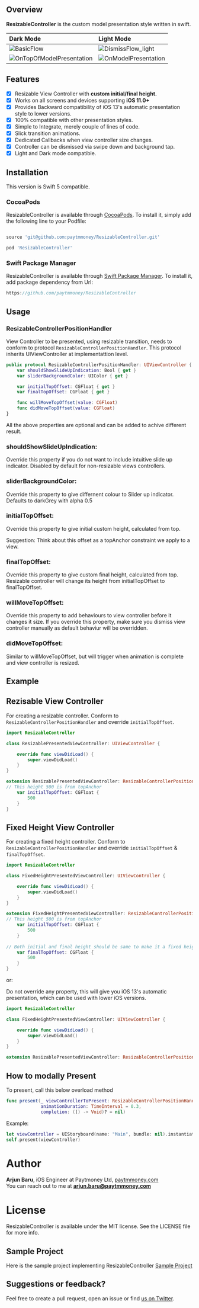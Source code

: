 
## Overview

**ResizableController** is the custom model presentation style written in swift.


| Dark Mode | Light Mode |
|:----------|:-----|
|![BasicFlow](https://user-images.githubusercontent.com/74349937/99520326-fa993d00-29b8-11eb-85cb-b91abbbb81a7.gif)|![DismissFlow_light](https://user-images.githubusercontent.com/74349937/99521441-6def7e80-29ba-11eb-8caf-cd15ffced50e.gif)|
|![OnTopOfModelPresentation](https://user-images.githubusercontent.com/74349937/99520487-2c120880-29b9-11eb-9208-540650c6ae1e.gif)|![OnModelPresentation](https://user-images.githubusercontent.com/74349937/99521540-8a8bb680-29ba-11eb-8c77-cae890a65f21.gif)|


## Features

- [X] Resizable View Controller with **custom initial/final height.**
- [X] Works on all screens and devices supporting **iOS 11.0+**
- [X] Provides Backward compatibility of iOS 13's automatic presentation style to lower versions.
- [X] 100% compatible with other presentation styles.
- [X] Simple to Integrate, merely couple of lines of code.
- [X] Slick transition animations.
- [X] Dedicated Callbacks when view controller size changes.
- [X] Controller can be dismissed via swipe down and background tap.
- [X] Light and Dark mode compatible.

## Installation
This version is Swift 5 compatible.

### CocoaPods

ResizableController is available through [CocoaPods](http://cocoapods.org). To install
it, simply add the following line to your Podfile:

```ruby

source 'git@github.com:paytmmoney/ResizableController.git'

pod 'ResizableController'

```

### Swift Package Manager

ResizableController is available through [Swift Package Manager](https://swift.org/package-manager/). To install
it, add package dependency from Url:

```swift
https://github.com/paytmmoney/ResizableController
```

## Usage
### ResizableControllerPositionHandler
View Controller to be presented, using resizable transition,  needs to conform to protocol  `ResizableControllerPositionHandler`. This protocol inherits UIViewController at implementattion level.

```swift
public protocol ResizableControllerPositionHandler: UIViewController {
    var shouldShowSlideUpIndication: Bool { get }
    var sliderBackgroundColor: UIColor { get }

    var initialTopOffset: CGFloat { get }
    var finalTopOffset: CGFloat { get }

    func willMoveTopOffset(value: CGFloat)
    func didMoveTopOffset(value: CGFloat)
}
```
All the above properties are optional and can be added to achive different result.

### shouldShowSlideUpIndication:

Override this property if you do not want to include intuitive slide up indicator. Disabled by default for non-resizable views controllers.

### sliderBackgroundColor:

Override this property to give differnent colour to Slider up indicator. Defaults to darkGrey with alpha 0.5

### initialTopOffset:

Override this property to give initial custom height, calculated from top.

Suggestion: Think about this offset as a topAnchor constraint we apply to a view.

### finalTopOffset:

Override this property to give custom final height, calculated from top. Resizable controller will change its height from initialTopOffset to finalTopOffset.

### willMoveTopOffset:

Override this property to add behaviours to view controller before it changes it size.
If you override this property, make sure you dismiss view controller manually as default behaviur will be overridden.

### didMoveTopOffset:
Similar to willMoveTopOffset, but will trigger when animation is complete and view controller is resized.


## Example

## Rezisable View Controller

For creating a resizable controller.  Conform to `ResizableControllerPositionHandler` and override `initialTopOffset`. 

```swift
import ResizableController

class ResizablePresentedViewController: UIViewController {

    override func viewDidLoad() {
        super.viewDidLoad()
    }
}

extension ResizablePresentedViewController: ResizableControllerPositionHandler {
// This height 500 is from topAnchor
    var initialTopOffset: CGFloat {
        500
    }
}
```

## Fixed Height View Controller

For creating a fixed height controller.  Conform to `ResizableControllerPositionHandler` and override `initialTopOffset` &  `finalTopOffset`. 

```swift
import ResizableController

class FixedHeightPresentedViewController: UIViewController {

    override func viewDidLoad() {
        super.viewDidLoad()
    }
}

extension FixedHeightPresentedViewController: ResizableControllerPositionHandler {
// This height 500 is from topAnchor
    var initialTopOffset: CGFloat {
        500
    }
    
// Both initial and final height should be same to make it a fixed height controller
    var finalTopOffset: CGFloat {
        500
    }
}
```

or:

Do not override any property, this will give you iOS 13's automatic presentation, which can be used with lower iOS versions.

```swift
import ResizableController

class FixedHeightPresentedViewController: UIViewController {

    override func viewDidLoad() {
        super.viewDidLoad()
    }
}

extension ResizablePresentedViewController: ResizableControllerPositionHandler {}
```

## How to modally Present

To present, call this below overload method

```swift
func present(_ viewControllerToPresent: ResizableControllerPositionHandler,
             animationDuration: TimeInterval = 0.3,
             completion: (() -> Void)? = nil)
```
Example:

```swift
let viewController = UIStoryboard(name: "Main", bundle: nil).instantiateViewController(identifier: "ResizablePresentedViewController") as ResizablePresentedViewController
self.present(viewController)
```

# Author


**Arjun Baru**, iOS Engineer at Paytmoney Ltd, [paytmmoney.com](https://www.paytmmoney.com/)<br>
You can reach out to me at **arjun.baru@paytmmoney.com**


# License

ResizableController is available under the MIT license. See the LICENSE file for more info.

## Sample Project

Here is the sample project implementing ResizableController [Sample Project](https://github.com/paytmmoney/ResizableControllerSample)


## Suggestions or feedback?

Feel free to create a pull request, open an issue or find [us on Twitter](https://twitter.com/PaytmMoney).

